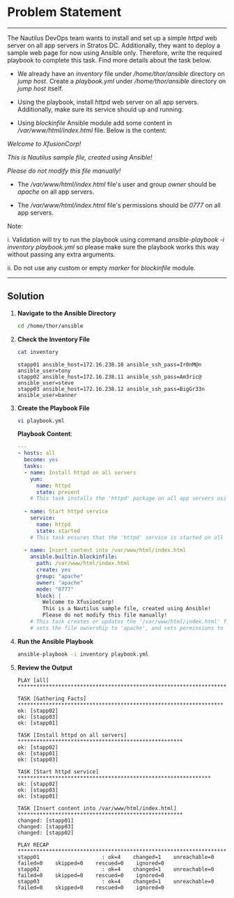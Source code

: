 # Problem Statement

---
The Nautilus DevOps team wants to install and set up a simple _httpd_ web server on all app servers in Stratos DC. Additionally, they want to deploy a sample web page for now using Ansible only. Therefore, write the required playbook to complete this task. Find more details about the task below.

- We already have an _inventory_ file under _/home/thor/ansible_ directory on _jump host_. Create a _playbook.yml_ under _/home/thor/ansible_ directory on _jump host_ itself.

- Using the playbook, install _httpd_ web server on all app servers. Additionally, make sure its service should up and running.

- Using _blockinfile_ Ansible module add some content in _/var/www/html/index.html_ file. Below is the content:

_Welcome to XfusionCorp!_

_This is  Nautilus sample file, created using Ansible!_

_Please do not modify this file manually!_

- The _/var/www/html/index.html_ file's user and group _owner_ should be _apache_ on all app servers.

- The _/var/www/html/index.html_ file's permissions should be _0777_ on all app servers.

Note:

i. Validation will try to run the playbook using command _ansible-playbook -i inventory playbook.yml_ so please make sure the playbook works this way without passing any extra arguments.

ii. Do not use any custom or empty _marker_ for _blockinfile_ module.

---

## Solution

1. **Navigate to the Ansible Directory**

   ```bash
   cd /home/thor/ansible
   ```

2. **Check the Inventory File**

   ```bash
   cat inventory
   ```

     ```plaintext
     stapp01 ansible_host=172.16.238.10 ansible_ssh_pass=Ir0nM@n ansible_user=tony
     stapp02 ansible_host=172.16.238.11 ansible_ssh_pass=Am3ric@ ansible_user=steve
     stapp03 ansible_host=172.16.238.12 ansible_ssh_pass=BigGr33n ansible_user=banner
     ```

3. **Create the Playbook File**

   ```bash
   vi playbook.yml
   ```

   **Playbook Content**:

   ```yaml
   ---
   - hosts: all
     become: yes
     tasks:
     - name: Install httpd on all servers
       yum:
         name: httpd
         state: present
       # This task installs the 'httpd' package on all app servers using the 'yum' package manager.
       
     - name: Start httpd service
       service:
         name: httpd
         state: started
       # This task ensures that the 'httpd' service is started on all app servers.
     
     - name: Insert content into /var/www/html/index.html
       ansible.builtin.blockinfile:
         path: /var/www/html/index.html
         create: yes
         group: "apache"
         owner: "apache"
         mode: "0777"
         block: |
           Welcome to XfusionCorp!
           This is a Nautilus sample file, created using Ansible!
           Please do not modify this file manually!
       # This task creates or updates the '/var/www/html/index.html' file with the specified content,
       # sets the file ownership to 'apache', and sets permissions to '0777'.
   ```

4. **Run the Ansible Playbook**

   ```bash
   ansible-playbook -i inventory playbook.yml
   ```

5. **Review the Output**

   ```
   PLAY [all] ******************************************************************************

   TASK [Gathering Facts] ******************************************************************
   ok: [stapp02]
   ok: [stapp03]
   ok: [stapp01]

   TASK [Install httpd on all servers] *****************************************************
   ok: [stapp02]
   ok: [stapp01]
   ok: [stapp03]

   TASK [Start httpd service] **************************************************************
   ok: [stapp02]
   ok: [stapp03]
   ok: [stapp01]

   TASK [Insert content into /var/www/html/index.html] *****************************************************
   changed: [stapp01]
   changed: [stapp03]
   changed: [stapp02]

   PLAY RECAP ******************************************************************************
   stapp01                    : ok=4    changed=1    unreachable=0    failed=0    skipped=0    rescued=0    ignored=0   
   stapp02                    : ok=4    changed=1    unreachable=0    failed=0    skipped=0    rescued=0    ignored=0   
   stapp03                    : ok=4    changed=1    unreachable=0    failed=0    skipped=0    rescued=0    ignored=0
   ```
